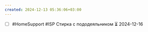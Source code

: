 ```yaml
---
created: 2024-12-13 05:36:06+03:00
---
```


- [ ] #HomeSupport #ISP Стирка с пододеяльником ⏳ 2024-12-16